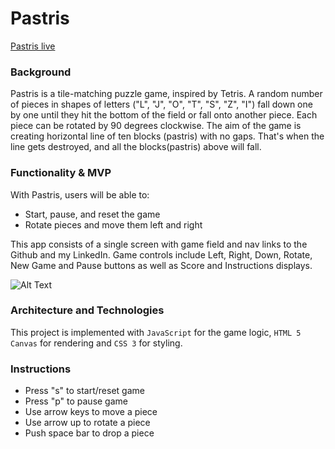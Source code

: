 # Pastris

[Pastris live](http://rkcrisafi.github.io/Pastris/)

### Background

Pastris is a tile-matching puzzle game, inspired by Tetris. A random number of pieces in shapes of letters ("L", "J", "O", "T", "S", "Z", "I") fall down one by one until they hit the bottom of the field or fall onto another piece. Each piece can be rotated by 90 degrees clockwise. The aim of the game is creating horizontal line of ten blocks (pastris) with no gaps. That's when the line gets destroyed, and all the blocks(pastris) above will fall.


### Functionality & MVP  

With Pastris, users will be able to:

- Start, pause, and reset the game
- Rotate pieces and move them left and right

This app consists of a single screen with game field and nav links to the Github and my LinkedIn. Game controls include Left, Right, Down, Rotate, New Game and Pause buttons as well as Score and Instructions displays.


![Alt Text](/images/pastris_demo.gif)

### Architecture and Technologies

This project is implemented with `JavaScript` for the game logic, `HTML 5 Canvas` for rendering and `CSS 3` for styling.

### Instructions

- Press "s" to start/reset game
- Press "p" to pause game
- Use arrow keys to move a piece
- Use arrow up to rotate a piece
- Push space bar to drop a piece
